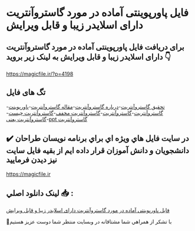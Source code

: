 # فایل پاورپوینتی آماده در مورد گاستروآنتریت دارای اسلایدر زیبا و قابل ویرایش

## برای دریافت فایل پاورپوینتی آماده در مورد گاستروآنتریت دارای اسلایدر زیبا و قابل ویرایش به لینک زیر بروید 👇

https://magicfile.ir/?p=4198

## تگ های فایل

-[تحقیق گاستروآنتریت](https://magicfile.ir/product/%d9%be%d8%a7%d9%88%d8%b1%d9%be%d9%88%db%8c%d9%86%d8%aa%db%8c-%d8%a2%d9%85%d8%a7%d8%af%d9%87-%d8%af%d8%b1-%d9%85%d9%88%d8%b1%d8%af-%da%af%d8%a7%d8%b3%d8%aa%d8%b1%d9%88%d8%a2%d9%86%d8%aa%d8%b1%db%8c%d8%aa/)-[درباره گاستروآنتریت](https://magicfile.ir/product/%d9%be%d8%a7%d9%88%d8%b1%d9%be%d9%88%db%8c%d9%86%d8%aa%db%8c-%d8%a2%d9%85%d8%a7%d8%af%d9%87-%d8%af%d8%b1-%d9%85%d9%88%d8%b1%d8%af-%da%af%d8%a7%d8%b3%d8%aa%d8%b1%d9%88%d8%a2%d9%86%d8%aa%d8%b1%db%8c%d8%aa/)-[مقاله گاستروآنتریت](https://magicfile.ir/product/%d9%be%d8%a7%d9%88%d8%b1%d9%be%d9%88%db%8c%d9%86%d8%aa%db%8c-%d8%a2%d9%85%d8%a7%d8%af%d9%87-%d8%af%d8%b1-%d9%85%d9%88%d8%b1%d8%af-%da%af%d8%a7%d8%b3%d8%aa%d8%b1%d9%88%d8%a2%d9%86%d8%aa%d8%b1%db%8c%d8%aa/)-[پاورپوینت گاستروآنتریت](https://magicfile.ir/product/%d9%be%d8%a7%d9%88%d8%b1%d9%be%d9%88%db%8c%d9%86%d8%aa%db%8c-%d8%a2%d9%85%d8%a7%d8%af%d9%87-%d8%af%d8%b1-%d9%85%d9%88%d8%b1%d8%af-%da%af%d8%a7%d8%b3%d8%aa%d8%b1%d9%88%d8%a2%d9%86%d8%aa%d8%b1%db%8c%d8%aa/)-[گاستروآنتریت](https://magicfile.ir/product/%d9%be%d8%a7%d9%88%d8%b1%d9%be%d9%88%db%8c%d9%86%d8%aa%db%8c-%d8%a2%d9%85%d8%a7%d8%af%d9%87-%d8%af%d8%b1-%d9%85%d9%88%d8%b1%d8%af-%da%af%d8%a7%d8%b3%d8%aa%d8%b1%d9%88%d8%a2%d9%86%d8%aa%d8%b1%db%8c%d8%aa/)-[گاستروآنتریت مخفف](https://magicfile.ir/product/%d9%be%d8%a7%d9%88%d8%b1%d9%be%d9%88%db%8c%d9%86%d8%aa%db%8c-%d8%a2%d9%85%d8%a7%d8%af%d9%87-%d8%af%d8%b1-%d9%85%d9%88%d8%b1%d8%af-%da%af%d8%a7%d8%b3%d8%aa%d8%b1%d9%88%d8%a2%d9%86%d8%aa%d8%b1%db%8c%d8%aa/)-[گاستروآنتریت چیست](https://magicfile.ir/product/%d9%be%d8%a7%d9%88%d8%b1%d9%be%d9%88%db%8c%d9%86%d8%aa%db%8c-%d8%a2%d9%85%d8%a7%d8%af%d9%87-%d8%af%d8%b1-%d9%85%d9%88%d8%b1%d8%af-%da%af%d8%a7%d8%b3%d8%aa%d8%b1%d9%88%d8%a2%d9%86%d8%aa%d8%b1%db%8c%d8%aa/)-[گاستروآنتریت یعنی](https://magicfile.ir/product/%d9%be%d8%a7%d9%88%d8%b1%d9%be%d9%88%db%8c%d9%86%d8%aa%db%8c-%d8%a2%d9%85%d8%a7%d8%af%d9%87-%d8%af%d8%b1-%d9%85%d9%88%d8%b1%d8%af-%da%af%d8%a7%d8%b3%d8%aa%d8%b1%d9%88%d8%a2%d9%86%d8%aa%d8%b1%db%8c%d8%aa/)-[ppt گاستروآنتریت](https://magicfile.ir/product/%d9%be%d8%a7%d9%88%d8%b1%d9%be%d9%88%db%8c%d9%86%d8%aa%db%8c-%d8%a2%d9%85%d8%a7%d8%af%d9%87-%d8%af%d8%b1-%d9%85%d9%88%d8%b1%d8%af-%da%af%d8%a7%d8%b3%d8%aa%d8%b1%d9%88%d8%a2%d9%86%d8%aa%d8%b1%db%8c%d8%aa/)

## ✔️ در سايت فايل هاي ويژه اي براي برنامه نويسان طراحان دانشجويان و دانش آموزان قرار داده ايم از بقيه فايل سايت نيز ديدن فرماييد

https://magicfile.ir


## لينک دانلود اصلي 📥 :

[فایل پاورپوینتی آماده در مورد گاستروآنتریت دارای اسلایدر زیبا و قابل ویرایش](https://magicfile.ir/product/%d9%be%d8%a7%d9%88%d8%b1%d9%be%d9%88%db%8c%d9%86%d8%aa%db%8c-%d8%a2%d9%85%d8%a7%d8%af%d9%87-%d8%af%d8%b1-%d9%85%d9%88%d8%b1%d8%af-%da%af%d8%a7%d8%b3%d8%aa%d8%b1%d9%88%d8%a2%d9%86%d8%aa%d8%b1%db%8c%d8%aa/) 


🙏با تشکر از همراهي شما مشتاقانه در وبسایت منتظر شما دوست عزیز هستیم

